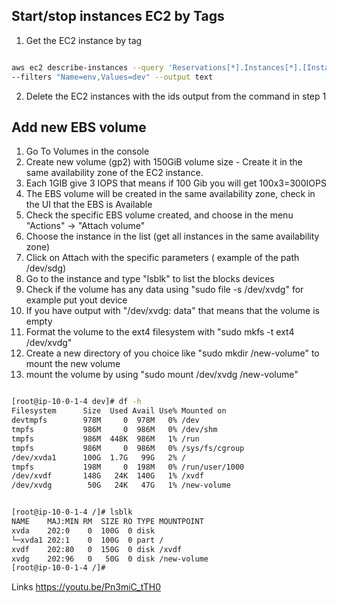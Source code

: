 


## Start/stop instances EC2 by Tags

1. Get the EC2 instance by tag
 
```bash

aws ec2 describe-instances --query 'Reservations[*].Instances[*].[InstanceId]'  \
--filters "Name=env,Values=dev" --output text 

```
2. Delete the EC2 instances with the ids output from the command in step 1


## Add new EBS volume 
1. Go To Volumes in the console
2. Create new volume (gp2) with 150GiB volume size - Create it in the same availability zone of the EC2 instance.
3. Each 1GIB give 3 IOPS that means if 100 Gib you will get 100x3=300IOPS
4. The EBS volume will be created in the same availability zone, check in the UI that the EBS is Available
5. Check the specific EBS volume created, and choose in the menu "Actions" -> "Attach volume" 
6. Choose the instance in the list (get all instances in the same availability zone)
7. Click on Attach with the specific parameters ( example of the path  /dev/sdg)
8. Go to the instance and type "lsblk" to list the blocks devices
9. Check if the volume has any data using "sudo file -s /dev/xvdg" for example put yout device
10. If you have output with "/dev/xvdg: data" that means that the volume is empty
11. Format the volume to the ext4 filesystem with "sudo mkfs -t ext4 /dev/xvdg"
12. Create a new directory of you choice like "sudo mkdir /new-volume" to mount the new volume
13. mount the volume by using "sudo mount /dev/xvdg /new-volume" 

```bash

[root@ip-10-0-1-4 dev]# df -h
Filesystem      Size  Used Avail Use% Mounted on
devtmpfs        978M     0  978M   0% /dev
tmpfs           986M     0  986M   0% /dev/shm
tmpfs           986M  448K  986M   1% /run
tmpfs           986M     0  986M   0% /sys/fs/cgroup
/dev/xvda1      100G  1.7G   99G   2% /
tmpfs           198M     0  198M   0% /run/user/1000
/dev/xvdf       148G   24K  140G   1% /xvdf
/dev/xvdg        50G   24K   47G   1% /new-volume
```

```bash

[root@ip-10-0-1-4 /]# lsblk
NAME    MAJ:MIN RM  SIZE RO TYPE MOUNTPOINT
xvda    202:0    0  100G  0 disk
└─xvda1 202:1    0  100G  0 part /
xvdf    202:80   0  150G  0 disk /xvdf
xvdg    202:96   0   50G  0 disk /new-volume
[root@ip-10-0-1-4 /]#

```



Links 
https://youtu.be/Pn3miC_tTH0

